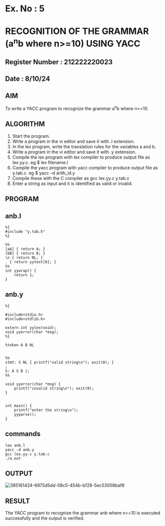 # Ex. No : 5	
# RECOGNITION OF THE GRAMMAR (a<sup>n</sup>b where n>=10) USING YACC
## Register Number : 212222220023
## Date : 8/10/24

## AIM   
To write a YACC program to recognize the grammar a<sup>n</sup>b where n>=10.

## ALGORITHM
1.	Start the program.
2.	Write a program in the vi editor and save it with .l extension.
3.	In the lex program, write the translation rules for the variables a and b.
4.	Write a program in the vi editor and save it with .y extension.
5.	Compile the lex program with lex compiler to produce output file as lex.yy.c. eg $ lex filename.l
6.	Compile the yacc program with yacc compiler to produce output file as y.tab.c. eg $ yacc –d arith_id.y
7.	Compile these with the C compiler as gcc lex.yy.c y.tab.c
8.	Enter a string as input and it is identified as valid or invalid.
 
## PROGRAM
## anb.l
```
%{
#include "y.tab.h"
%}

%%
[aA] { return A; }
[bB] { return B; }
\n { return NL; }
. { return yytext[0]; }
%%
int yywrap() {
    return 1;
}
```

## anb.y
```
%{

#include<stdio.h>
#include<stdlib.h>

extern int yylex(void); 
void yyerror(char *msg); 
%}

%token A B NL


%%
stmt: S NL { printf("valid string\n"); exit(0); }
;
S: A S B |;
%%

void yyerror(char *msg) {
    printf("invalid string\n"); exit(0);
}


int main() {
    printf("enter the string\n");
    yyparse();
}
```
## commands
```
lex anb.l 
yacc -d anb.y
gcc lex.yy.c y.tab.c
./a.out
```
## OUTPUT 
![385161424-6975d5dd-08c5-454b-bf28-5ec53058baf8](https://github.com/user-attachments/assets/5ccf897e-3004-4d03-a4bf-fb57b783b53b)

## RESULT
The YACC program to recognize the grammar anb where n>=10 is executed successfully and the output is verified.

